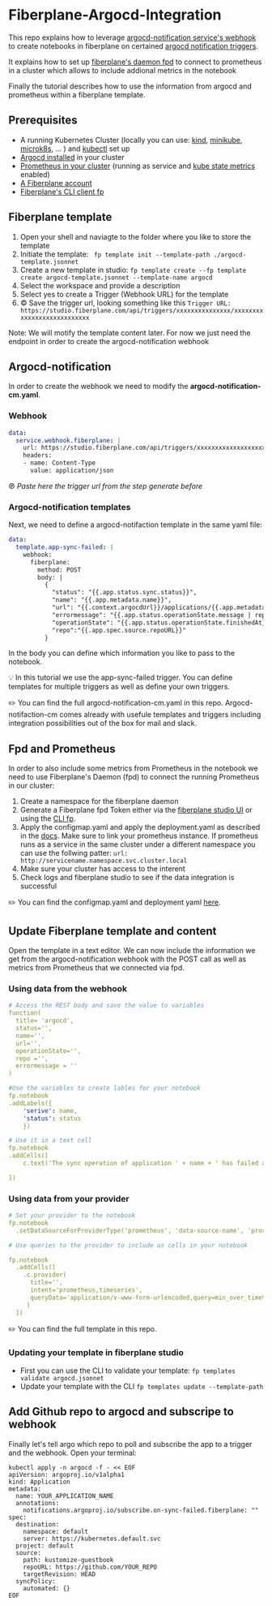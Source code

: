 # Fiberplane-Argocd-Integration
This repo explains how to leverage [argocd-notification service's webhook](https://argocd-notifications.readthedocs.io/en/stable/services/webhook/) to create notebooks in fiberplane on certained [argocd notification triggers](https://argocd-notifications.readthedocs.io/en/stable/triggers/). 

It explains how to set up [fiberplane's daemon fpd](https://docs.fiberplane.com/docs/quickstart#set-up-the-fiberplane-daemon) to connect to prometheus in a cluster which allows to include addional metrics in the notebook

Finally the tutorial describes how to use the information from argocd and prometheus within a fiberplane template.

## Prerequisites
- A running Kubernetes Cluster (locally you can use: [kind](https://kind.sigs.k8s.io/), [minikube](https://minikube.sigs.k8s.io/docs/start/), [microk8s](https://microk8s.io/), ... ) and [kubectl](https://kubernetes.io/docs/tasks/tools/) set up
- [Argocd installed](https://argo-cd.readthedocs.io/en/stable/getting_started/) in your cluster
- [Prometheus in your cluster](https://devopscube.com/setup-prometheus-monitoring-on-kubernetes/) (running as service and [kube state metrics](https://devopscube.com/setup-kube-state-metrics/) enabled)
- [A Fiberplane account](https://studio.fiberplane.com/) 
- [Fiberplane's CLI client fp](https://docs.fiberplane.com/docs/cli)

## Fiberplane template
1. Open your shell and naviagte to the folder where you like to store the template
2. Initiate the template: ```
fp template init --template-path ./argocd-template.jsonnet```
3. Create a new template in studio: ```fp template create --fp template create argocd-template.jsonnet --template-name argocd ```
4. Select the workspace and provide a description
5. Select yes to create a Trigger (Webhook URL) for the template
6. © Save the trigger url, looking something like this ``` Trigger URL:  https://studio.fiberplane.com/api/triggers/xxxxxxxxxxxxxxx/xxxxxxxxxxxxxxxxxxxxxxxxxxx ```

Note: We will motify the template content later. For now we just need the endpoint in order to create the argocd-notification webhook

## Argocd-notification
In order to create the webhook we need to modify the **argocd-notification-cm.yaml**. 

### Webhook

```yaml
data:
  service.webhook.fiberplane: |
    url: https://studio.fiberplane.com/api/triggers/xxxxxxxxxxxxxxxxxxxxxxxxxx
    headers:
    - name: Content-Type
      value: application/json
```

℗ *Paste here the trigger url from the step generate before*

### Argocd-notification templates

Next, we need to define a argocd-notifaction template in the same yaml file: 

```yaml
data:
  template.app-sync-failed: |
    webhook:
      fiberplane:
        method: POST
        body: |
          {
            "status": "{{.app.status.sync.status}}",
            "name": "{{.app.metadata.name}}",
            "url": "{{.context.argocdUrl}}/applications/{{.app.metadata.name}}?operation=true",
            "errormessage": "{{.app.status.operationState.message | replace "\"" "\\\""}}",
            "operationState": "{{.app.status.operationState.finishedAt}}",
            "repo":"{{.app.spec.source.repoURL}}"
          }

```

In the body you can define which information you like to pass to the notebook. 

💡 In this tutorial we use the app-sync-failed trigger. You can define templates for multiple triggers as well as define your own triggers. 

✏️ You can find the full argocd-notification-cm.yaml in this repo. Argocd-notifaction-cm comes already with usefule templates and triggers including integration possibilities out of the box for mail and slack. 

## Fpd and Prometheus
In order to also include some metrics from Prometheus in the notebook we need to use Fiberplane's Daemon (fpd) to connect the running Prometheus in our cluster: 

1. Create a namespace for the fiberplane daemon
2. Generate a Fiberplane fpd Token either via the [fiberplane studio UI](https://docs.fiberplane.com/docs/deploy-to-kubernetes#generate-an-fpd-api-token-in-the-studio) or using the [CLI fp](https://docs.fiberplane.com/docs/quickstart#generate-a-daemon-api-token-using-the-cli).
3. Apply the configmap.yaml and apply the deployment.yaml as described in the [docs](https://docs.fiberplane.com/docs/deploy-to-kubernetes). Make sure to link your prometheus instance. If prometheus runs as a service in the same cluster under a different namespace you can use the follwing patter: ``` url: http://servicename.namespace.svc.cluster.local ```
4. Make sure your cluster has access to the interent
5. Check logs and fiberplane studio to see if the data integration is successful 

✏️ You can find the configmap.yaml and deployment yaml [here](https://github.com/fiberplane/quickstart/tree/main/proxy-kubernetes). 


## Update Fiberplane template and content
Open the template in a text editor. We can now include the information we get from the argocd-notification webhook with the POST call as well as metrics from Prometheus that we connected via fpd. 

### Using data from the webhook

```yaml
# Access the REST body and save the value to variables
function(
  title= 'argocd',
  status='',
  name='',
  url='',
  operationState='',
  repo ='',
  errormessage = ''
)

#Use the variables to create lables for your notebook
fp.notebook
.addLabels({
    'serive': name,
    'status': status 
    })

# Use it in a text cell
fp.notebook
.addCells([
    c.text('The sync operation of application ' + name + ' has failed at ' + operationState),

])

```


### Using data from your provider

```yaml
# Set your provider to the notebook
fp.notebook
  .setDataSourceForProviderType('prometheus', 'data-source-name', 'proxy-name')

# Use queries to the provider to include as cells in your notebook

fp.notebook
  .addCells([
    .c.provider(
      title='',
      intent='prometheus,timeseries',
      queryData='application/x-www-form-urlencoded,query=min_over_time%28sum+by+%28namespace%2C+pod%29+%28kube_pod_status_phase%7Bphase%3D%7E%22Pending%7CUnknown%7CFailed%22%7D%29%5B15m%3A1m%5D%29+%3E+0',
     )
  ])

```
✏️ You can find the full template in this repo. 

### Updating your template in fiberplane studio

* First you can use the CLI to validate your template: ``` fp templates validate argocd.jsonnet ``` 
* Update your template with the CLI ``` fp templates update --template-path ```


## Add Github repo to argocd and subscripe to webhook
Finally let's tell argo which repo to poll and subscribe the app to a trigger and the webhook. Open your terminal:

```
kubectl apply -n argocd -f - << EOF
apiVersion: argoproj.io/v1alpha1
kind: Application
metadata:
  name: YOUR_APPLICATION_NAME
  annotations:
    notifications.argoproj.io/subscribe.on-sync-failed.fiberplane: ""
spec:
  destination:
    namespace: default
    server: https://kubernetes.default.svc
  project: default
  source:
    path: kustomize-guestbook
    repoURL: https://github.com/YOUR_REPO
    targetRevision: HEAD
  syncPolicy:
    automated: {}
EOF

```

